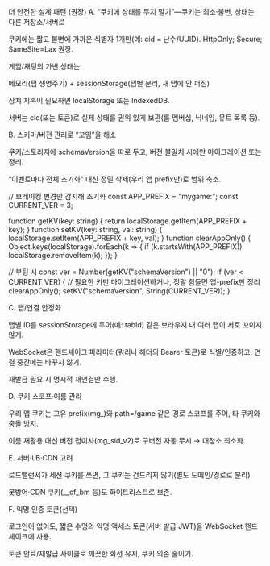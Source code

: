 더 안전한 설계 패턴 (권장)
A. “쿠키에 상태를 두지 말기”—쿠키는 최소·불변, 상태는 다른 저장소/서버로

쿠키에는 짧고 불변에 가까운 식별자 1개만(예: cid = 난수/UUID). HttpOnly; Secure; SameSite=Lax 권장.

게임/채팅의 가변 상태는:

메모리(탭 생명주기) + sessionStorage(탭별 분리, 새 탭에 안 퍼짐)

장치 지속이 필요하면 localStorage 또는 IndexedDB.

서버는 cid(또는 토큰)로 실제 상태를 권위 있게 보관(룸 멤버십, 닉네임, 뮤트 목록 등).

B. 스키마/버전 관리로 “꼬임”을 해소

쿠키/스토리지에 schemaVersion을 따로 두고, 버전 불일치 시에만 마이그레이션 또는 정리.

“이벤트마다 전체 초기화” 대신 정밀 삭제(우리 앱 prefix만)로 범위 축소.

// 브레이킹 변경만 감지해 초기화
const APP_PREFIX = "mygame:";
const CURRENT_VER = 3;

function getKV(key: string) {
return localStorage.getItem(APP_PREFIX + key);
}
function setKV(key: string, val: string) {
localStorage.setItem(APP_PREFIX + key, val);
}
function clearAppOnly() {
Object.keys(localStorage).forEach(k => {
if (k.startsWith(APP_PREFIX)) localStorage.removeItem(k);
});
}

// 부팅 시
const ver = Number(getKV("schemaVersion") || "0");
if (ver < CURRENT_VER) {
// 필요한 키만 마이그레이션하거나, 정말 힘들면 앱-prefix만 정리
clearAppOnly();
setKV("schemaVersion", String(CURRENT_VER));
}

C. 탭/연결 안정화

탭별 ID를 sessionStorage에 두어(예: tabId) 같은 브라우저 내 여러 탭이 서로 꼬이지 않게.

WebSocket은 핸드셰이크 파라미터(쿼리나 헤더의 Bearer 토큰)로 식별/인증하고, 연결 중간에는 바꾸지 않기.

재발급 필요 시 명시적 재연결만 수행.

D. 쿠키 스코프·이름 관리

우리 앱 쿠키는 고유 prefix(mg_)와 path=/game 같은 경로 스코프를 주어, 타 쿠키와 충돌 방지.

이름 재활용 대신 버전 접미사(mg_sid_v2)로 구버전 자동 무시 → 대청소 최소화.

E. 서버·LB·CDN 고려

로드밸런서가 세션 쿠키를 쓰면, 그 쿠키는 건드리지 않기(별도 도메인/경로로 분리).

봇방어·CDN 쿠키(__cf_bm 등)도 화이트리스트로 보존.

F. 익명 인증 토큰(선택)

로그인이 없어도, 짧은 수명의 익명 액세스 토큰(서버 발급 JWT)을 WebSocket 핸드셰이크에 사용.

토큰 만료/재발급 사이클로 깨끗한 회선 유지, 쿠키 의존 줄이기.